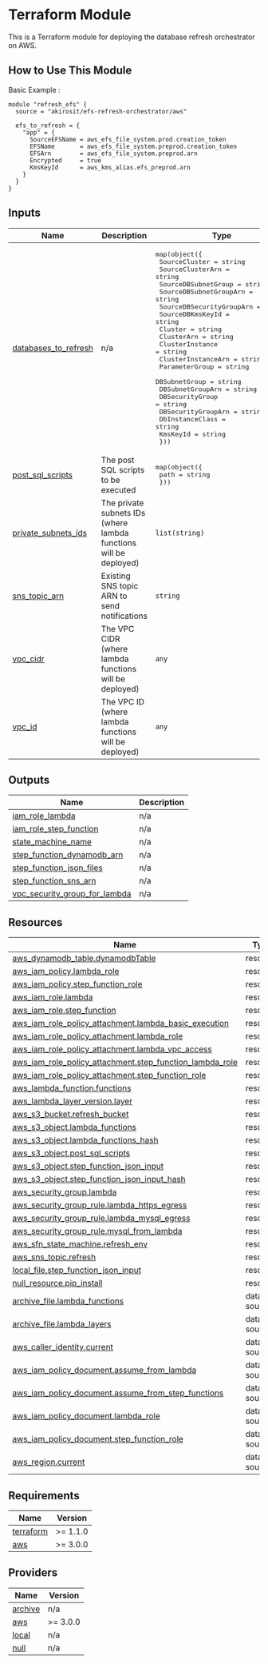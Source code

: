 # Terraform Module 

This is a Terraform module for deploying the database refresh orchestrator on AWS.

## How to Use This Module

Basic Example :

```hcl
module "refresh_efs" {
  source = "akirosit/efs-refresh-orchestrator/aws"

  efs_to_refresh = {
    "app" = {
      SourceEFSName = aws_efs_file_system.prod.creation_token
      EFSName       = aws_efs_file_system.preprod.creation_token
      EFSArn        = aws_efs_file_system.preprod.arn
      Encrypted     = true
      KmsKeyId      = aws_kms_alias.efs_preprod.arn
    }
  }
}
```
## Inputs

| Name | Description | Type | Default | Required |
|------|-------------|------|---------|:--------:|
| <a name="input_databases_to_refresh"></a> [databases\_to\_refresh](#input\_databases\_to\_refresh) | n/a | <pre>map(object({<br>    SourceCluster            = string<br>    SourceClusterArn         = string<br>    SourceDBSubnetGroup      = string<br>    SourceDBSubnetGroupArn   = string<br>    SourceDBSecurityGroupArn = string<br>    SourceDBKmsKeyId         = string<br>    Cluster                  = string<br>    ClusterArn               = string<br>    ClusterInstance          = string<br>    ClusterInstanceArn       = string<br>    ParameterGroup           = string<br>    DBSubnetGroup            = string<br>    DBSubnetGroupArn         = string<br>    DBSecurityGroup          = string<br>    DBSecurityGroupArn       = string<br>    DbInstanceClass          = string<br>    KmsKeyId                 = string<br>  }))</pre> | n/a | yes |
| <a name="input_post_sql_scripts"></a> [post\_sql\_scripts](#input\_post\_sql\_scripts) | The post SQL scripts to be executed | <pre>map(object({<br>    path = string<br>  }))</pre> | n/a | yes |
| <a name="input_private_subnets_ids"></a> [private\_subnets\_ids](#input\_private\_subnets\_ids) | The private subnets IDs (where lambda functions will be deployed) | `list(string)` | n/a | yes |
| <a name="input_sns_topic_arn"></a> [sns\_topic\_arn](#input\_sns\_topic\_arn) | Existing SNS topic ARN to send notifications | `string` | `null` | no |
| <a name="input_vpc_cidr"></a> [vpc\_cidr](#input\_vpc\_cidr) | The VPC CIDR (where lambda functions will be deployed) | `any` | n/a | yes |
| <a name="input_vpc_id"></a> [vpc\_id](#input\_vpc\_id) | The VPC ID (where lambda functions will be deployed) | `any` | n/a | yes |

## Outputs

| Name | Description |
|------|-------------|
| <a name="output_iam_role_lambda"></a> [iam\_role\_lambda](#output\_iam\_role\_lambda) | n/a |
| <a name="output_iam_role_step_function"></a> [iam\_role\_step\_function](#output\_iam\_role\_step\_function) | n/a |
| <a name="output_state_machine_name"></a> [state\_machine\_name](#output\_state\_machine\_name) | n/a |
| <a name="output_step_function_dynamodb_arn"></a> [step\_function\_dynamodb\_arn](#output\_step\_function\_dynamodb\_arn) | n/a |
| <a name="output_step_function_json_files"></a> [step\_function\_json\_files](#output\_step\_function\_json\_files) | n/a |
| <a name="output_step_function_sns_arn"></a> [step\_function\_sns\_arn](#output\_step\_function\_sns\_arn) | n/a |
| <a name="output_vpc_security_group_for_lambda"></a> [vpc\_security\_group\_for\_lambda](#output\_vpc\_security\_group\_for\_lambda) | n/a |


## Resources

| Name | Type |
|------|------|
| [aws_dynamodb_table.dynamodbTable](https://registry.terraform.io/providers/hashicorp/aws/latest/docs/resources/dynamodb_table) | resource |
| [aws_iam_policy.lambda_role](https://registry.terraform.io/providers/hashicorp/aws/latest/docs/resources/iam_policy) | resource |
| [aws_iam_policy.step_function_role](https://registry.terraform.io/providers/hashicorp/aws/latest/docs/resources/iam_policy) | resource |
| [aws_iam_role.lambda](https://registry.terraform.io/providers/hashicorp/aws/latest/docs/resources/iam_role) | resource |
| [aws_iam_role.step_function](https://registry.terraform.io/providers/hashicorp/aws/latest/docs/resources/iam_role) | resource |
| [aws_iam_role_policy_attachment.lambda_basic_execution](https://registry.terraform.io/providers/hashicorp/aws/latest/docs/resources/iam_role_policy_attachment) | resource |
| [aws_iam_role_policy_attachment.lambda_role](https://registry.terraform.io/providers/hashicorp/aws/latest/docs/resources/iam_role_policy_attachment) | resource |
| [aws_iam_role_policy_attachment.lambda_vpc_access](https://registry.terraform.io/providers/hashicorp/aws/latest/docs/resources/iam_role_policy_attachment) | resource |
| [aws_iam_role_policy_attachment.step_function_lambda_role](https://registry.terraform.io/providers/hashicorp/aws/latest/docs/resources/iam_role_policy_attachment) | resource |
| [aws_iam_role_policy_attachment.step_function_role](https://registry.terraform.io/providers/hashicorp/aws/latest/docs/resources/iam_role_policy_attachment) | resource |
| [aws_lambda_function.functions](https://registry.terraform.io/providers/hashicorp/aws/latest/docs/resources/lambda_function) | resource |
| [aws_lambda_layer_version.layer](https://registry.terraform.io/providers/hashicorp/aws/latest/docs/resources/lambda_layer_version) | resource |
| [aws_s3_bucket.refresh_bucket](https://registry.terraform.io/providers/hashicorp/aws/latest/docs/resources/s3_bucket) | resource |
| [aws_s3_object.lambda_functions](https://registry.terraform.io/providers/hashicorp/aws/latest/docs/resources/s3_object) | resource |
| [aws_s3_object.lambda_functions_hash](https://registry.terraform.io/providers/hashicorp/aws/latest/docs/resources/s3_object) | resource |
| [aws_s3_object.post_sql_scripts](https://registry.terraform.io/providers/hashicorp/aws/latest/docs/resources/s3_object) | resource |
| [aws_s3_object.step_function_json_input](https://registry.terraform.io/providers/hashicorp/aws/latest/docs/resources/s3_object) | resource |
| [aws_s3_object.step_function_json_input_hash](https://registry.terraform.io/providers/hashicorp/aws/latest/docs/resources/s3_object) | resource |
| [aws_security_group.lambda](https://registry.terraform.io/providers/hashicorp/aws/latest/docs/resources/security_group) | resource |
| [aws_security_group_rule.lambda_https_egress](https://registry.terraform.io/providers/hashicorp/aws/latest/docs/resources/security_group_rule) | resource |
| [aws_security_group_rule.lambda_mysql_egress](https://registry.terraform.io/providers/hashicorp/aws/latest/docs/resources/security_group_rule) | resource |
| [aws_security_group_rule.mysql_from_lambda](https://registry.terraform.io/providers/hashicorp/aws/latest/docs/resources/security_group_rule) | resource |
| [aws_sfn_state_machine.refresh_env](https://registry.terraform.io/providers/hashicorp/aws/latest/docs/resources/sfn_state_machine) | resource |
| [aws_sns_topic.refresh](https://registry.terraform.io/providers/hashicorp/aws/latest/docs/resources/sns_topic) | resource |
| [local_file.step_function_json_input](https://registry.terraform.io/providers/hashicorp/local/latest/docs/resources/file) | resource |
| [null_resource.pip_install](https://registry.terraform.io/providers/hashicorp/null/latest/docs/resources/resource) | resource |
| [archive_file.lambda_functions](https://registry.terraform.io/providers/hashicorp/archive/latest/docs/data-sources/file) | data source |
| [archive_file.lambda_layers](https://registry.terraform.io/providers/hashicorp/archive/latest/docs/data-sources/file) | data source |
| [aws_caller_identity.current](https://registry.terraform.io/providers/hashicorp/aws/latest/docs/data-sources/caller_identity) | data source |
| [aws_iam_policy_document.assume_from_lambda](https://registry.terraform.io/providers/hashicorp/aws/latest/docs/data-sources/iam_policy_document) | data source |
| [aws_iam_policy_document.assume_from_step_functions](https://registry.terraform.io/providers/hashicorp/aws/latest/docs/data-sources/iam_policy_document) | data source |
| [aws_iam_policy_document.lambda_role](https://registry.terraform.io/providers/hashicorp/aws/latest/docs/data-sources/iam_policy_document) | data source |
| [aws_iam_policy_document.step_function_role](https://registry.terraform.io/providers/hashicorp/aws/latest/docs/data-sources/iam_policy_document) | data source |
| [aws_region.current](https://registry.terraform.io/providers/hashicorp/aws/latest/docs/data-sources/region) | data source |

## Requirements

| Name | Version |
|------|---------|
| <a name="requirement_terraform"></a> [terraform](#requirement\_terraform) | >= 1.1.0 |
| <a name="requirement_aws"></a> [aws](#requirement\_aws) | >= 3.0.0 |

## Providers

| Name | Version |
|------|---------|
| <a name="provider_archive"></a> [archive](#provider\_archive) | n/a |
| <a name="provider_aws"></a> [aws](#provider\_aws) | >= 3.0.0 |
| <a name="provider_local"></a> [local](#provider\_local) | n/a |
| <a name="provider_null"></a> [null](#provider\_null) | n/a |
